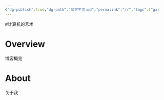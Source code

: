 ```yaml
---
{"dg-publish":true,"dg-path":"博客主页.md","permalink":"//","tags":["gardenEntry"]}
---
```


#计算机的艺术 

# Overview
博客概览


# About
关于我